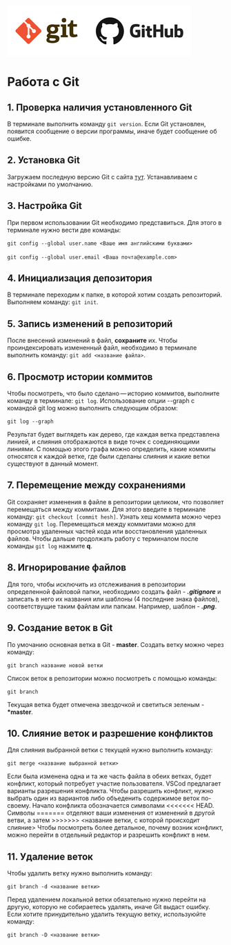 ![logo](images.png)
# Работа с Git
## 1. Проверка наличия установленного Git

В терминале выполнить команду `git version`.
Если Git установлен, появится сообщение о версии программы, иначе будет сообщение об ошибке.
## 2. Установка Git
Загружаем последную версию Git с сайта [тут](https://git-scm.com/downloads).
Устанавливаем с настройками по умолчанию.
## 3. Настройка Git

При первом использовании Git необходимо представиться. Для этого в терминале нужно вести две команды:

```
git config --global user.name <Ваше имя английскими буквами>

git config --global user.email <Ваша почта@example.com>
```
## 4. Инициализация депозитория
В терминале переходим к папке, в которой хотим создать репозиторий. Выполняем команду: `git init`.

## 5. Запись изменений в репозиторий
После внесений изменений в файл, **сохраните** их. Чтобы проиндексировать измененный файл, необходимо в терминале выполнить команду: `git add <название файла>`.
## 6. Просмотр истории коммитов
Чтобы посмотреть, что было сделано — историю коммитов, выполните команду в терминале: `git log`. Использование опции --graph с командой git log можно выполнить следующим образом:
```
git log --graph
```

Результат будет выглядеть как дерево, где каждая ветка представлена линией, и слияния отображаются в виде точек с соединяющими линиями. С помощью этого графа можно определить, какие коммиты относятся к каждой ветке, где были сделаны слияния и какие ветки существуют в данный момент.
## 7. Перемещение между сохранениями
Git сохраняет изменения в файле в репозитории целиком, что позволяет перемещаться между коммитами. Для этого введите в терминале команду: `git checkout [commit hesh]`. Узнать хеш коммита можно через команду `git log`. Перемещаться между коммитами можно для просмотра удаленных частей кода или восстановления удаленных файлов. Чтобы дальше продолжать работу с терминалом после команды `git log` нажмите **q**.
## 8. Игнорирование файлов
Для того, чтобы исключить из отслеживания в репозитории определенной файловой папки, необходимо создать файл - ***.gitignore*** и записать в него их названия или шаблоны (4 последние знака файлов), соответствущие таким файлам или папкам. Например, шаблон - ***.png***.
## 9. Создание веток в Git
По умочанию основная ветка в Git - **master**.
Создать ветку можно через команду:
```
git branch название новой ветки
```
Список веток в репозитории можно посмотреть с помощью команды:
```
git branch
```
Текущая ветка будет отмечена звездочкой и светиться зеленым - **\*master**.

## 10. Слияние веток и разрешение конфликтов
Для слияния выбранной ветки с текущей нужно выполнить команду:
```
git merge <название выбранной ветки>
```
Если была изменена одна и та же часть файла в обеих ветках, будет конфликт, который потребует участие пользователя.
VSCod предлагает варианты разрешения конфликта. Чтобы разрешить конфликт, нужно выбрать один из вариантов либо объеденить содержимое веток по-своему. 
Начало конфликта обозначается символами <<<<<<< HEAD. Символы ======= отделяют ваши изменения от изменений в другой ветви, а затем >>>>>>> <название ветки, с которой происходит слияние>
Чтобы посмотреть более детальное, почему возник конфликт, можно перейти в отдельный редактор и разрешить конфликт в нем.
## 11. Удаление веток
Чтобы удалить ветку нужно выполнить команду:
```
git branch -d <название ветки>
```
Перед удалением локальной ветки обязательно нужно перейти на другую, которую не собираетесь удалять, иначе Git выдаст ошибку. Если хотите принудительно удалить текущую ветку, используюйте команду:
```
git branch -D <название ветки>
```